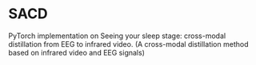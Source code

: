# SACD
PyTorch implementation on Seeing your sleep stage: cross-modal distillation from EEG to infrared video. 
(A cross-modal distillation method based on infrared video and EEG signals)
